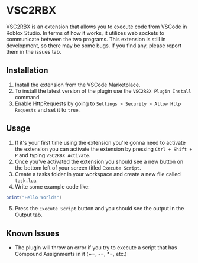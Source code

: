 # VSC2RBX
VSC2RBX is an extension that allows you to execute code from VSCode in Roblox Studio. In terms of how it works, it utilizes web sockets to communicate between the two programs. This extension is still in development, so there may be some bugs. If you find any, please report them in the issues tab.

## Installation
1. Install the extension from the VSCode Marketplace.
2. To install the latest version of the plugin use the `VSC2RBX Plugin Install` command
3. Enable HttpRequests by going to `Settings > Security > Allow Http Requests` and set it to `true`.

## Usage
1. If it's your first time using the extension you're gonna need to activate the extension you can activate the extension by pressing `Ctrl + Shift + P` and typing `VSC2RBX Activate`.
2. Once you've activated the extension you should see a new button on the bottom left of your screen titled `Execute Script`.
3. Create a tasks folder in your workspace and create a new file called `task.lua`.
4. Write some example code like:
```lua
print("Hello World!")
```

5. Press the `Execute Script` button and you should see the output in the Output tab.

## Known Issues
- The plugin will throw an error if you try to execute a script that has Compound Assignments in it (+=, -=, *=, etc.)